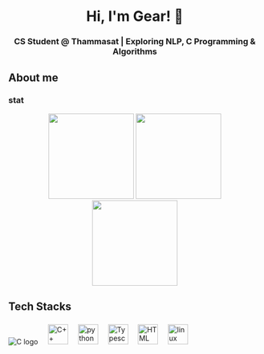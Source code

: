 <h1 align="center">Hi, I'm Gear! 👋</h1>

###

**<h3 align="center">CS Student @ Thammasat | Exploring NLP, C Programming & Algorithms</h>**

###

<h2 align="left">About me</h2>

### stat

<p align="center">
  <img src="https://github-readme-stats.vercel.app/api?username=gearjp2&theme=tokyonight" height="170">
  <img src="https://github-readme-stats.vercel.app/api/top-langs/?username=gearjp2&layout=donut&theme=tokyonight" height="170">
  <img src="https://github-profile-summary-cards.vercel.app/api/cards/profile-details?username=gearjp2&theme=tokyonight"  height="170"/>
</p>

###

<h2 align="left">Tech Stacks</h2>

###

<div align="left">
  <img src="https://img.shields.io/badge/c-%2300599C.svg?style=for-the-badge&logo=c&logoColor=white" alt="C logo"  />
  <img width="12" />
  <img src="https://img.shields.io/badge/c++-%2300599C.svg?style=for-the-badge&logo=c%2B%2B&logoColor=white" height="40" alt="C++ logo"  />
  <img width="12" />
  <img src="https://img.shields.io/badge/Python-3776AB?logo=python&logoColor=white&style=for-the-badge" height="40" alt="python logo"  />
  <img width="12" />
  <img src="https://img.shields.io/badge/typescript-%23007ACC.svg?style=for-the-badge&logo=typescript&logoColor=white" height="40" alt="Typescript logo"  />
  <img width="12" />
  <img src="https://img.shields.io/badge/html5-%23E34F26.svg?style=for-the-badge&logo=html5&logoColor=white" height="40" alt="HTML logo"  />
  <img width="12" />
  <img src="https://img.shields.io/badge/Linux-FCC624?logo=linux&logoColor=black&style=for-the-badge" height="40" alt="linux logo"  />
</div>

###
